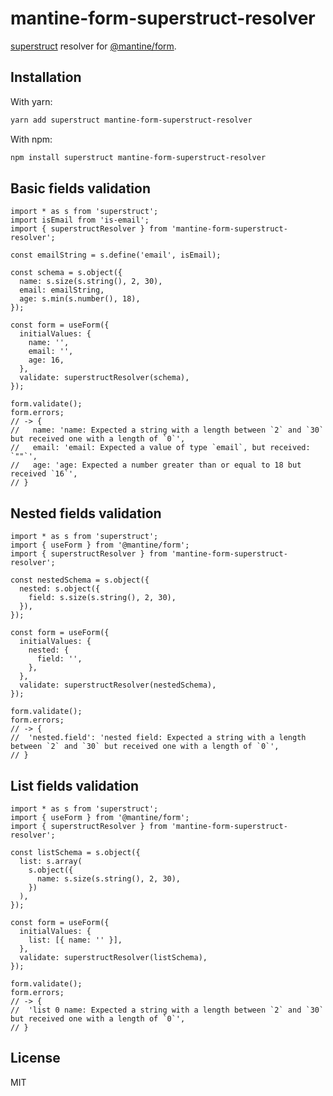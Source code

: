 # mantine-form-superstruct-resolver

[superstruct](https://www.npmjs.com/package/superstruct) resolver for [@mantine/form](https://mantine.dev/form/use-form/).

## Installation

With yarn:

```sh
yarn add superstruct mantine-form-superstruct-resolver
```

With npm:

```sh
npm install superstruct mantine-form-superstruct-resolver
```

## Basic fields validation

```tsx
import * as s from 'superstruct';
import isEmail from 'is-email';
import { superstructResolver } from 'mantine-form-superstruct-resolver';

const emailString = s.define('email', isEmail);

const schema = s.object({
  name: s.size(s.string(), 2, 30),
  email: emailString,
  age: s.min(s.number(), 18),
});

const form = useForm({
  initialValues: {
    name: '',
    email: '',
    age: 16,
  },
  validate: superstructResolver(schema),
});

form.validate();
form.errors;
// -> {
//   name: 'name: Expected a string with a length between `2` and `30` but received one with a length of `0`',
//   email: 'email: Expected a value of type `email`, but received: `""`',
//   age: 'age: Expected a number greater than or equal to 18 but received `16`',
// }
```

## Nested fields validation

```tsx
import * as s from 'superstruct';
import { useForm } from '@mantine/form';
import { superstructResolver } from 'mantine-form-superstruct-resolver';

const nestedSchema = s.object({
  nested: s.object({
    field: s.size(s.string(), 2, 30),
  }),
});

const form = useForm({
  initialValues: {
    nested: {
      field: '',
    },
  },
  validate: superstructResolver(nestedSchema),
});

form.validate();
form.errors;
// -> {
//  'nested.field': 'nested field: Expected a string with a length between `2` and `30` but received one with a length of `0`',
// }
```

## List fields validation

```tsx
import * as s from 'superstruct';
import { useForm } from '@mantine/form';
import { superstructResolver } from 'mantine-form-superstruct-resolver';

const listSchema = s.object({
  list: s.array(
    s.object({
      name: s.size(s.string(), 2, 30),
    })
  ),
});

const form = useForm({
  initialValues: {
    list: [{ name: '' }],
  },
  validate: superstructResolver(listSchema),
});

form.validate();
form.errors;
// -> {
//  'list 0 name: Expected a string with a length between `2` and `30` but received one with a length of `0`',
// }
```

## License

MIT
